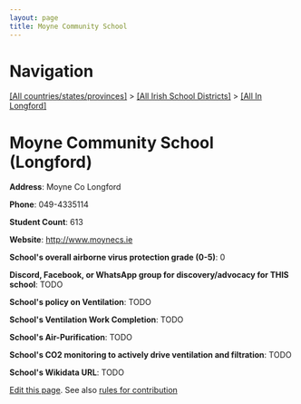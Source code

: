 ```yaml
---
layout: page
title: Moyne Community School
---
```

# Navigation

[[All countries/states/provinces]](../../..) > [[All Irish School Districts]](../..) > [[All In Longford]](..)

# Moyne Community School (Longford)

**Address**: Moyne Co Longford

**Phone**: 049-4335114

**Student Count**: 613

**Website**: <http://www.moynecs.ie>

**School's overall airborne virus protection grade (0-5)**: 0

**Discord, Facebook, or WhatsApp group for discovery/advocacy for THIS school**: TODO

**School's policy on Ventilation**: TODO

**School's Ventilation Work Completion**: TODO

**School's Air-Purification**: TODO

**School's CO2 monitoring to actively drive ventilation and filtration**: TODO

**School's Wikidata URL**: TODO


[Edit this page](https://github.com/ventilate-schools/Ireland/edit/main/./Longford/Moyne_Community_School.md). See also [rules for contribution](../../../contribution-rules/)